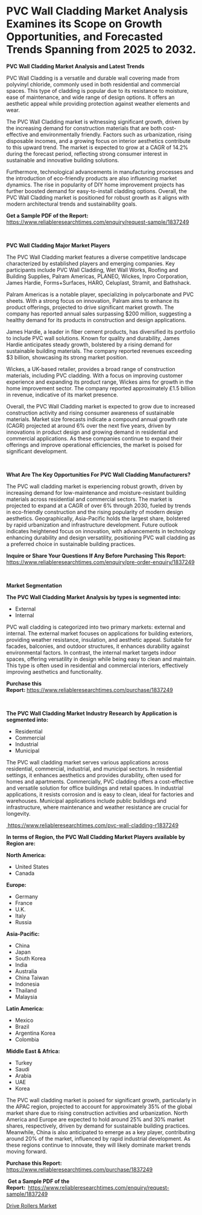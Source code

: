 <p><h1>PVC Wall Cladding Market Analysis Examines its Scope on Growth Opportunities, and Forecasted Trends Spanning from 2025 to 2032.</h1></p><p><strong>PVC Wall Cladding Market Analysis and Latest Trends</strong></p>
<p><p>PVC Wall Cladding is a versatile and durable wall covering made from polyvinyl chloride, commonly used in both residential and commercial spaces. This type of cladding is popular due to its resistance to moisture, ease of maintenance, and wide range of design options. It offers an aesthetic appeal while providing protection against weather elements and wear.</p><p>The PVC Wall Cladding market is witnessing significant growth, driven by the increasing demand for construction materials that are both cost-effective and environmentally friendly. Factors such as urbanization, rising disposable incomes, and a growing focus on interior aesthetics contribute to this upward trend. The market is expected to grow at a CAGR of 14.2% during the forecast period, reflecting strong consumer interest in sustainable and innovative building solutions.</p><p>Furthermore, technological advancements in manufacturing processes and the introduction of eco-friendly products are also influencing market dynamics. The rise in popularity of DIY home improvement projects has further boosted demand for easy-to-install cladding options. Overall, the PVC Wall Cladding market is positioned for robust growth as it aligns with modern architectural trends and sustainability goals.</p></p>
<p><strong>Get a Sample PDF of the Report:&nbsp;</strong> <a href="https://www.reliableresearchtimes.com/enquiry/request-sample/1837249?utm_campaign=2204&utm_medium=2&utm_source=Github&utm_content=ia&utm_term=11042025&utm_id=pvc-wall-cladding">https://www.reliableresearchtimes.com/enquiry/request-sample/1837249</a></p>
<p>&nbsp;</p>
<p><strong>PVC Wall Cladding Major Market Players</strong></p>
<p><p>The PVC Wall Cladding market features a diverse competitive landscape characterized by established players and emerging companies. Key participants include PVC Wall Cladding, Wet Wall Works, Roofing and Building Supplies, Palram Americas, PLANEO, Wickes, Inpro Corporation, James Hardie, Forms+Surfaces, HARO, Celuplast, Stramit, and Bathshack. </p><p>Palram Americas is a notable player, specializing in polycarbonate and PVC sheets. With a strong focus on innovation, Palram aims to enhance its product offerings, projected to drive significant market growth. The company has reported annual sales surpassing $200 million, suggesting a healthy demand for its products in construction and design applications.</p><p>James Hardie, a leader in fiber cement products, has diversified its portfolio to include PVC wall solutions. Known for quality and durability, James Hardie anticipates steady growth, bolstered by a rising demand for sustainable building materials. The company reported revenues exceeding $3 billion, showcasing its strong market position.</p><p>Wickes, a UK-based retailer, provides a broad range of construction materials, including PVC cladding. With a focus on improving customer experience and expanding its product range, Wickes aims for growth in the home improvement sector. The company reported approximately £1.5 billion in revenue, indicative of its market presence.</p><p>Overall, the PVC Wall Cladding market is expected to grow due to increased construction activity and rising consumer awareness of sustainable materials. Market size forecasts indicate a compound annual growth rate (CAGR) projected at around 6% over the next five years, driven by innovations in product design and growing demand in residential and commercial applications. As these companies continue to expand their offerings and improve operational efficiencies, the market is poised for significant development.</p></p>
<p>&nbsp;</p>
<p><strong>What Are The Key Opportunities For PVC Wall Cladding Manufacturers?</strong></p>
<p><p>The PVC wall cladding market is experiencing robust growth, driven by increasing demand for low-maintenance and moisture-resistant building materials across residential and commercial sectors. The market is projected to expand at a CAGR of over 6% through 2030, fueled by trends in eco-friendly construction and the rising popularity of modern design aesthetics. Geographically, Asia-Pacific holds the largest share, bolstered by rapid urbanization and infrastructure development. Future outlook indicates heightened focus on innovation, with advancements in technology enhancing durability and design versatility, positioning PVC wall cladding as a preferred choice in sustainable building practices.</p></p>
<p><strong>Inquire or Share Your Questions If Any Before Purchasing This Report:</strong> <a href="https://www.reliableresearchtimes.com/enquiry/pre-order-enquiry/1837249?utm_campaign=2204&utm_medium=2&utm_source=Github&utm_content=ia&utm_term=11042025&utm_id=pvc-wall-cladding">https://www.reliableresearchtimes.com/enquiry/pre-order-enquiry/1837249</a></p>
<p>&nbsp;</p>
<p><strong>Market Segmentation</strong></p>
<p><strong>The PVC Wall Cladding Market Analysis by types is segmented into:</strong></p>
<p><ul><li>External</li><li>Internal</li></ul></p>
<p><p>PVC wall cladding is categorized into two primary markets: external and internal. The external market focuses on applications for building exteriors, providing weather resistance, insulation, and aesthetic appeal. Suitable for facades, balconies, and outdoor structures, it enhances durability against environmental factors. In contrast, the internal market targets indoor spaces, offering versatility in design while being easy to clean and maintain. This type is often used in residential and commercial interiors, effectively improving aesthetics and functionality.</p></p>
<p><strong>Purchase this Report:&nbsp;</strong><a href="https://www.reliableresearchtimes.com/purchase/1837249?utm_campaign=2204&utm_medium=2&utm_source=Github&utm_content=ia&utm_term=11042025&utm_id=pvc-wall-cladding">https://www.reliableresearchtimes.com/purchase/1837249</a></p>
<p>&nbsp;</p>
<p><strong>The PVC Wall Cladding Market Industry Research by Application is segmented into:</strong></p>
<p><ul><li>Residential</li><li>Commercial</li><li>Industrial</li><li>Municipal</li></ul></p>
<p><p>The PVC wall cladding market serves various applications across residential, commercial, industrial, and municipal sectors. In residential settings, it enhances aesthetics and provides durability, often used for homes and apartments. Commercially, PVC cladding offers a cost-effective and versatile solution for office buildings and retail spaces. In industrial applications, it resists corrosion and is easy to clean, ideal for factories and warehouses. Municipal applications include public buildings and infrastructure, where maintenance and weather resistance are crucial for longevity.</p></p>
<p><a href="https://www.reliableresearchtimes.com/pvc-wall-cladding-r1837249?utm_campaign=2204&utm_medium=2&utm_source=Github&utm_content=ia&utm_term=11042025&utm_id=pvc-wall-cladding">&nbsp;https://www.reliableresearchtimes.com/pvc-wall-cladding-r1837249</a></p>
<p><strong>In terms of Region, the PVC Wall Cladding Market Players available by Region are:</strong></p>
<p>
    <p> <strong> North America: </strong>
        <ul>
            <li>United States</li>
            <li>Canada</li>
        </ul>
        </p> 
    <p> <strong> Europe: </strong>
        <ul>
            <li>Germany</li>
            <li>France</li>
            <li>U.K.</li>
            <li>Italy</li>
            <li>Russia</li>
        </ul>
        </p> 
    <p> <strong> Asia-Pacific: </strong>
        <ul>
            <li>China</li>
            <li>Japan</li>
            <li>South Korea</li>
            <li>India</li>
            <li>Australia</li>
            <li>China Taiwan</li>
            <li>Indonesia</li>
            <li>Thailand</li>
            <li>Malaysia</li>
        </ul>
        </p> 
    <p> <strong> Latin America: </strong>
        <ul>
            <li>Mexico</li>
            <li>Brazil</li>
            <li>Argentina Korea</li>
            <li>Colombia</li>
        </ul>
        </p> 
    <p> <strong> Middle East & Africa: </strong>
        <ul>
            <li>Turkey</li>
            <li>Saudi</li>
            <li>Arabia</li>
            <li>UAE</li>
            <li>Korea</li>
        </ul>
    </p>
    </p>
<p><p>The PVC wall cladding market is poised for significant growth, particularly in the APAC region, projected to account for approximately 35% of the global market share due to rising construction activities and urbanization. North America and Europe are expected to hold around 25% and 30% market shares, respectively, driven by demand for sustainable building practices. Meanwhile, China is also anticipated to emerge as a key player, contributing around 20% of the market, influenced by rapid industrial development. As these regions continue to innovate, they will likely dominate market trends moving forward.</p></p>
<p><strong>Purchase this Report: </strong><a href="https://www.reliableresearchtimes.com/purchase/1837249?utm_campaign=2204&utm_medium=2&utm_source=Github&utm_content=ia&utm_term=11042025&utm_id=pvc-wall-cladding">https://www.reliableresearchtimes.com/purchase/1837249</a></p>
<p>&nbsp;<strong>Get a Sample PDF of the Report:&nbsp;&nbsp;</strong><a href="https://www.reliableresearchtimes.com/enquiry/request-sample/1837249?utm_campaign=2204&utm_medium=2&utm_source=Github&utm_content=ia&utm_term=11042025&utm_id=pvc-wall-cladding">https://www.reliableresearchtimes.com/enquiry/request-sample/1837249</a></p>
<p><strong></strong></p>
<p><p><a href="https://github.com/duerknikko44/Market-Research-Report-List-1/blob/main/drive-rollers-market.md?utm_campaign=2204&utm_medium=2&utm_source=Github&utm_content=ia&utm_term=11042025&utm_id=pvc-wall-cladding">Drive Rollers Market</a></p></p>